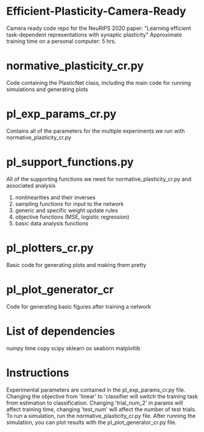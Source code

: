 # Efficient-Plasticity-Camera-Ready
Camera ready code repo for the NeuRIPS 2020 paper: "Learning efficient task-dependent representations with synaptic plasticity"
Approximate training time on a personal computer: 5 hrs.

# normative_plasticity_cr.py
Code containing the PlasticNet class, including the main code for running simulations and generating plots

# pl_exp_params_cr.py
Contains all of the parameters for the multiple experiments we run with normative_plasticity_cr.py

# pl_support_functions.py
All of the supporting functions we need for normative_plasticity_cr.py and associated analysis
1. nonlinearities and their inverses
2. sampling functions for input to the network
3. generic and specific weight update rules
4. objective functions (MSE, logistic regression)
5. basic data analysis functions

# pl_plotters_cr.py
Basic code for generating plots and making them pretty

# pl_plot_generator_cr
Code for generating basic figures after training a network

# List of dependencies
numpy
time
copy
scipy
sklearn
os
seaborn
matplotlib

# Instructions
Experimental parameters are contained in the pl_exp_params_cr.py file.
Changing the objective from 'linear' to 'classifier will switch the training task from estimation to classification.
Changing 'trial_num_2' in params will affect training time, changing 'test_num' will affect the number of test trials.
To run a simulation, run the normative_plasticity_cr.py file. After running the simulation, you can plot results with the pl_plot_generator_cr.py file.
